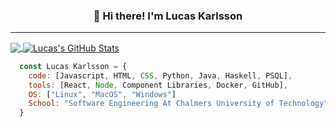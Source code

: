 <h3 align="center">👋 Hi there! I'm Lucas Karlsson</h3>

---
<a href="https://github.com/KarlssonLucas/KarlssonLucas">
  <img align="center" src="https://github-readme-stats.vercel.app/api?username=karlssonlucas&hide=stars&show_icons=true&title_color=fff&icon_color=79ff97&text_color=9f9f9f&bg_color=161b22&border_color=161b22")" />
</a>

<a href="https://github.com/KarlssonLucas/KarlssonLucas">
  <img align="center" src="https://github-readme-stats.vercel.app/api/top-langs/?username=karlssonlucas&layout=compact&hide=html&show_icons=true&title_color=fff&icon_color=79ff97&text_color=9f9f9f&bg_color=161b22&border_color=161b22" alt="Lucas's GitHub Stats"/>
</a>                                                                                                                                             

<br>

```javascript
  const Lucas Karlsson = {
    code: [Javascript, HTML, CSS, Python, Java, Haskell, PSQL],
    tools: [React, Node, Component Libraries, Docker, GitHub],
    OS: ["Linux", "MacOS", "Windows"]
    School: "Software Engineering At Chalmers University of Technology"
  }
```
